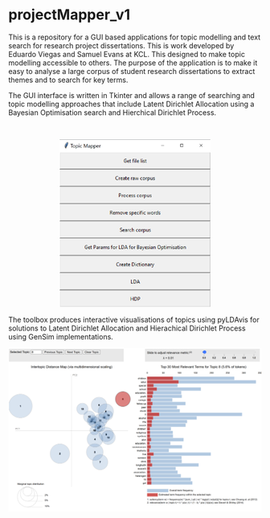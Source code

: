 # projectMapper_v1
 
This is a repository for a GUI based applications for topic modelling and text search for research project dissertations.  This is work developed by Eduardo Viegas and Samuel Evans at KCL.   This designed to make topic modelling accessible to others.  The purpose of the application is to make it easy to analyse a large corpus of student research dissertations to extract themes and to search for key terms.

The GUI interface is written in Tkinter and allows a range of searching and topic modelling approaches that include Latent Dirichlet Allocation using a Bayesian Optimisation search and Hierchical Dirichlet Process.

<br>

<p align="center">
  <img src="GUI_overview.png" width="300" >
</p>

The toolbox produces interactive visualisations of topics using pyLDAvis for solutions to Latent Dirichlet Allocation and Hierachical Dirichlet Process using GenSim implementations.

<p align="center">
  <img src="Visualisation.png" width="700" >
</p>



